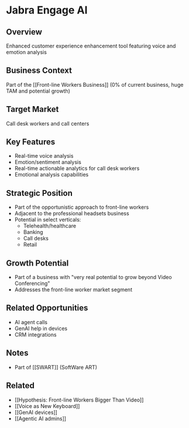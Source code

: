 # Jabra Engage AI

## Overview
Enhanced customer experience enhancement tool featuring voice and emotion analysis

## Business Context
Part of the [[Front-line Workers Business]] (0% of current business, huge TAM and potential growth)

## Target Market
Call desk workers and call centers

## Key Features
- Real-time voice analysis
- Emotion/sentiment analysis
- Real-time actionable analytics for call desk workers
- Emotional analysis capabilities

## Strategic Position
- Part of the opportunistic approach to front-line workers
- Adjacent to the professional headsets business
- Potential in select verticals:
  - Telehealth/healthcare
  - Banking
  - Call desks
  - Retail

## Growth Potential
- Part of a business with "very real potential to grow beyond Video Conferencing"
- Addresses the front-line worker market segment

## Related Opportunities
- AI agent calls
- GenAI help in devices
- CRM integrations

## Notes
- Part of [[SWART]] (SoftWare ART)

## Related
- [[Hypothesis: Front-line Workers Bigger Than Video]]
- [[Voice as New Keyboard]]
- [[GenAI devices]]
- [[Agentic AI admins]]
